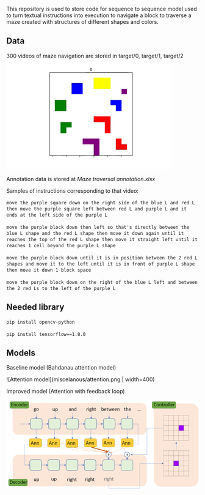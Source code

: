 This repository is used to store code for sequence to sequence model 
used to turn textual instructions into execution to navigate a block to traverse
a maze created with structures of different shapes and colors.

## Data

300 videos of maze navigation are stored in target/0, target/1, target/2
![Sample video](miscelanous/sample_video.gif)

Annotation data is stored at *Maze traversal annotation.xlsx*

Samples of instructions corresponding to that video:

```
move the purple square down on the right side of the blue L and red L then move the purple square left between red L and purple L and it ends at the left side of the purple L

move the purple block down then left so that's directly between the blue L shape and the red L shape then move it down again until it reaches the top of the red L shape then move it straight left until it reaches 1 cell beyond the purple L shape

move the purple block down until it is in position between the 2 red L shapes and move it to the left until it is in front of purple L shape then move it down 1 block space

move the purple block down on the right of the blue L left and between the 2 red Ls to the left of the purple L
```

## Needed library

```
pip install opencv-python

pip install tensorflow==1.8.0
```

## Models

Baseline model (Bahdanau attention model)

![Attention model](miscelanous/attention.png | width=400)

Improved model (Attention with feedback loop)

![Improved attention model](miscelanous/attention_image.png)